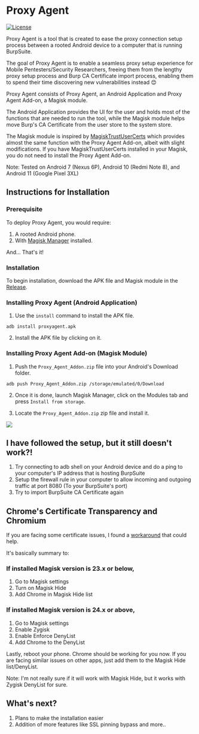 # Proxy Agent
[![License](https://img.shields.io/badge/License-Apache%202.0-blue.svg)](https://opensource.org/licenses/Apache-2.0)

Proxy Agent is a tool that is created to ease the proxy connection setup process between a rooted Android device to a computer that is running BurpSuite.

The goal of Proxy Agent is to enable a seamless proxy setup experience for Mobile Pentesters/Security Researchers, freeing them from the lengthy proxy setup process and Burp CA Certificate import process, enabling them to spend their time discovering new vulnerabilities instead 😊

Proxy Agent consists of Proxy Agent, an Android Application and Proxy Agent Add-on, a Magisk module.

The Android Application provides the UI for the user and holds most of the functions that are needed to run the tool, while the Magisk module helps move Burp's CA Certificate from the user store to the system store.

The Magisk module is inspired by [MagiskTrustUserCerts](https://github.com/NVISOsecurity/MagiskTrustUserCerts) which provides almost the same function with the Proxy Agent Add-on, albeit with slight modifications. If you have MagiskTrustUserCerts installed in your Magisk, you do not need to install the Proxy Agent Add-on.

Note: Tested on Android 7 (Nexus 6P), Android 10 (Redmi Note 8), and Android 11 (Google Pixel 3XL)

## Instructions for Installation

### Prerequisite

To deploy Proxy Agent, you would require:
1. A rooted Android phone.
2. With [Magisk Manager](https://github.com/topjohnwu/Magisk) installed.

And... That's it!

### Installation

To begin installation, download the APK file and Magisk module in the [Release](https://github.com/cloudkanghao/ProxyAgent/releases/tag/v1).

### Installing Proxy Agent (Android Application)

1. Use the `install` command to install the APK file.

```
adb install proxyagent.apk
```

2. Install the APK file by clicking on it.

### Installing Proxy Agent Add-on (Magisk Module)

1. Push the `Proxy_Agent_Addon.zip` file into your Android's Download folder.

```
adb push Proxy_Agent_Addon.zip /storage/emulated/0/Download
```

2. Once it is done, launch Magisk Manager, click on the Modules tab and press `Install from storage`.

3. Locate the `Proxy_Agent_Addon.zip` zip file and install it.
<img src="images/magiskInstall.png">

## I have followed the setup, but it still doesn't work?!

1. Try connecting to adb shell on your Android device and do a ping to your computer's IP address that is hosting BurpSuite
2. Setup the firewall rule in your computer to allow incoming and outgoing traffic at port 8080 (To your BurpSuite's port)
3. Try to import BurpSuite CA Certificate again

## Chrome's Certificate Transparency and Chromium
If you are facing some certificate issues, I found a [workaround](https://github.com/AdguardTeam/AdguardForAndroid/issues/4124) that could help.

It's basically summary to:

### If installed Magisk version is 23.x or below,
1. Go to Magisk settings
2. Turn on Magisk Hide
3. Add Chrome in Magisk Hide list

### If installed Magisk version is 24.x or above,
1. Go to Magisk settings
2. Enable Zygisk
3. Enable Enforce DenyList
4. Add Chrome to the DenyList

Lastly, reboot your phone. Chrome should be working for you now. If you are facing similar issues on other apps, just add them to the Magisk Hide list/DenyList.

Note: I'm not really sure if it will work with Magisk Hide, but it works with Zygisk DenyList for sure.
## What's next?

1. Plans to make the installation easier
2. Addition of more features like SSL pinning bypass and more..
